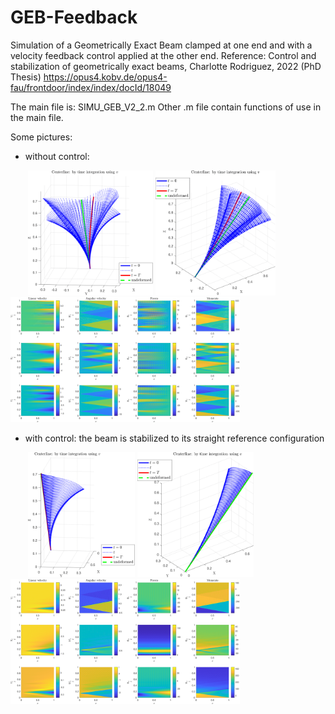 # GEB-Feedback
Simulation of a Geometrically Exact Beam clamped at one end and with a velocity feedback control applied at the other end.
Reference: Control and stabilization of geometrically exact beams, Charlotte Rodriguez, 2022 (PhD Thesis)
https://opus4.kobv.de/opus4-fau/frontdoor/index/index/docId/18049

The main file is: SIMU_GEB_V2_2.m
Other .m file contain functions of use in the main file.

Some pictures:

* without control:

&nbsp;&nbsp;&nbsp;&nbsp;&nbsp;&nbsp; <img src="pic/no-fb/Orient1_CENTERL_len1_nonlin_closeTransp_TSolve.png" alt="Orient1_CENTERL_len1_nonlin_closeTransp_TSolve" height="200"/> <img src="pic/no-fb/Orient2_CENTERL_len1_nonlin_closeTransp_TSolve.png" alt="Orient2_CENTERL_len1_nonlin_closeTransp_TSolve" height="200"/> &nbsp;&nbsp;&nbsp;&nbsp;&nbsp;&nbsp; <img src="pic/no-fb/SOLY_len1_nonlin_closeTransp.png" alt="SOLY_len1_nonlin_closeTransp" height="200"/>

* with control: the beam is stabilized to its straight reference configuration

&nbsp;&nbsp;&nbsp;&nbsp;&nbsp;&nbsp; <img src="pic/Orient1_CENTERL_len1_nonlin_closeTransp_TSolve.png" alt="Orient1_CENTERL_len1_nonlin_closeTransp_TSolve" height="200"/> <img src="pic/Orient2_CENTERL_len1_nonlin_closeTransp_TSolve.png" alt="Orient2_CENTERL_len1_nonlin_closeTransp_TSolve" height="200"/> &nbsp;&nbsp;&nbsp;&nbsp;&nbsp;&nbsp; <img src="pic/SOLY_len1_nonlin_closeTransp.png" alt="SOLY_len1_nonlin_closeTransp" height="200"/>
